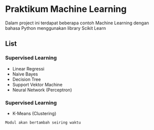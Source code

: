 
# Praktikum Machine Learning

Dalam project ini terdapat beberapa contoh Machine Learning dengan bahasa Python menggunakan library Scikit Learn


## List
### Supervised Learning
- Linear Regressi
- Naive Bayes
- Decision Tree
- Support Vektor Machine
- Neural Network (Perceptron)

### Supervised Learning
- K-Means (Clustering)


`Modul akan bertambah seiring waktu`